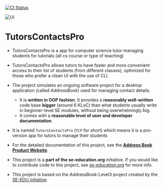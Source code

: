 [![CI Status](https://github.com/se-edu/addressbook-level3/workflows/Java%20CI/badge.svg)](https://github.com/AY2324S2-CS2103T-W10-4/tp/actions)

![Ui](docs/images/UpdatedUI.png)

# TutorsContactsPro

* TutorsContactsPro is a app for computer science tutor managing students for tutorials (all cs course or type of teaching)
* TutorsContactsPro allows tutors to have faster and more convenient access to their list of students (from different classes), optimized for those who prefer a clean UI with the use of CLI.

* The project simulates an ongoing software project for a desktop application (called _AddressBook_) used for managing contact details.
  * It is **written in OOP fashion**. It provides a **reasonably well-written** code base **bigger** (around 6 KLoC) than what students usually write in beginner-level SE modules, without being overwhelmingly big.
  * It comes with a **reasonable level of user and developer documentation**.
* It is named `TutorsContactsPro` (`TCP` for short) which means it is a pro-version app for tutors to manage their students
* For the detailed documentation of this project, see the **[Address Book Product Website](https://ay2324s2-cs2103t-w10-4.github.io/tp/index.html)**.
* This project is a **part of the se-education.org** initiative. If you would like to contribute code to this project, see [se-education.org](https://se-education.org#https://se-education.org/#contributing) for more info.
* This project is based on the AddressBook-Level3 project created by the [SE-EDU initiative](https://se-education.org).
